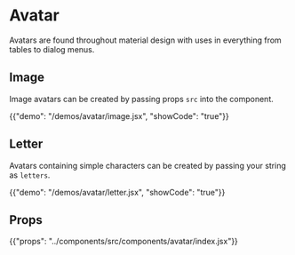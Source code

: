 # Avatar

Avatars are found throughout material design with uses in everything from tables to dialog menus.

## Image

Image avatars can be created by passing props `src` into the component.

{{"demo": "/demos/avatar/image.jsx", "showCode": "true"}}

## Letter

Avatars containing simple characters can be created by passing your string as `letters`.

{{"demo": "/demos/avatar/letter.jsx", "showCode": "true"}}

## Props

{{"props": "../components/src/components/avatar/index.jsx"}}
